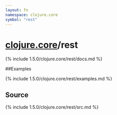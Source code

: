 ```yaml
---
layout: fn
namespace: clojure.core
symbol: "rest"
---
```


# [clojure.core](../)/rest

{% include 1.5.0/clojure.core/rest/docs.md %}

##Examples

{% include 1.5.0/clojure.core/rest/examples.md %}
## Source
{% include 1.5.0/clojure.core/rest/src.md %}

